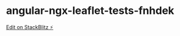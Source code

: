 # angular-ngx-leaflet-tests-fnhdek

[Edit on StackBlitz ⚡️](https://stackblitz.com/edit/angular-ngx-leaflet-tests-fnhdek)